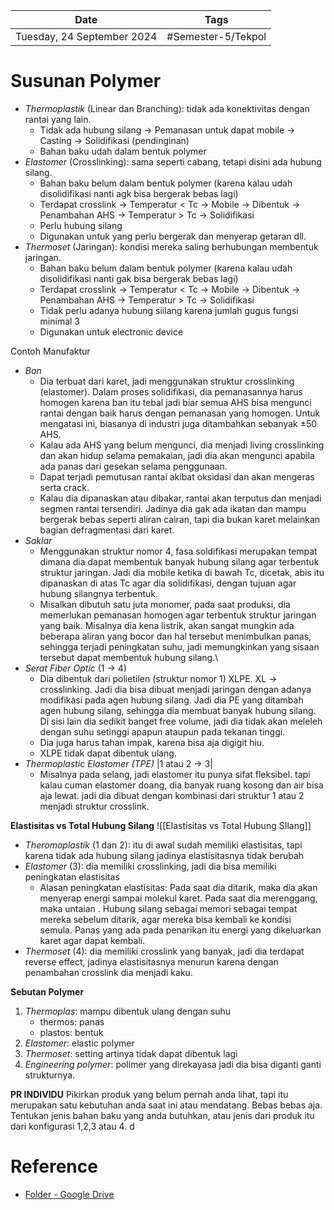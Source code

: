 | Date                       | Tags               |
| -------------------------- | ------------------ |
| Tuesday, 24 September 2024 | #Semester-5/Tekpol |

# Susunan Polymer
- *Thermoplastik* (Linear dan Branching): tidak ada konektivitas dengan rantai yang lain.
	- Tidak ada hubung silang $\rightarrow$ Pemanasan untuk dapat mobile $\rightarrow$ Casting $\rightarrow$ Solidifikasi (pendinginan)
	- Bahan baku udah dalam bentuk polymer
- *Elastomer* (Crosslinking): sama seperti cabang, tetapi disini ada hubung silang.
	- Bahan baku belum dalam bentuk polymer (karena kalau udah disolidifikasi nanti agk bisa bergerak bebas lagi)
	- Terdapat crosslink $\rightarrow$ Temperatur < Tc $\rightarrow$ Mobile $\rightarrow$ Dibentuk $\rightarrow$ Penambahan AHS $\rightarrow$ Temperatur > Tc $\rightarrow$ Solidifikasi
	- Perlu hubung silang
	- Digunakan untuk yang perlu bergerak dan menyerap getaran dll.
- *Thermoset* (Jaringan): kondisi mereka saling berhubungan membentuk jaringan. 
	- Bahan baku belum dalam bentuk polymer (karena kalau udah disolidifikasi nanti gak bisa bergerak bebas lagi)
	- Terdapat crosslink $\rightarrow$ Temperatur < Tc $\rightarrow$ Mobile $\rightarrow$ Dibentuk $\rightarrow$ Penambahan AHS $\rightarrow$ Temperatur > Tc $\rightarrow$ Solidifikasi
	- Tidak perlu adanya hubung siilang karena jumlah gugus fungsi minimal 3
	- Digunakan untuk electronic device


Contoh Manufaktur
- *Ban*
	- Dia terbuat dari karet, jadi menggunakan struktur crosslinking (elastomer). Dalam proses solidifikasi, dia pemanasannya harus homogen karena ban itu tebal jadi biar semua AHS bisa mengunci rantai dengan baik harus dengan pemanasan yang homogen. Untuk mengatasi ini, biasanya di industri juga ditambahkan sebanyak $\pm50$ AHS.
	- Kalau ada AHS yang belum mengunci, dia menjadi living crosslinking dan akan hidup selama pemakaian, jadi dia akan mengunci apabila ada panas dari gesekan selama penggunaan.
	- Dapat terjadi pemutusan rantai akibat oksidasi dan akan mengeras serta crack.
	- Kalau dia dipanaskan atau dibakar, rantai akan terputus dan menjadi segmen rantai tersendiri. Jadinya dia gak ada ikatan dan mampu bergerak bebas seperti aliran cairan, tapi dia bukan karet melainkan bagian defragmentasi dari karet.
- *Saklar*
	- Menggunakan struktur nomor 4, fasa soldifikasi merupakan tempat dimana dia dapat membentuk banyak hubung silang agar terbentuk struktur jaringan. Jadi dia mobile ketika di bawah Tc, dicetak, abis itu dipanaskan di atas Tc agar dia solidifikasi, dengan tujuan agar hubung silangnya terbentuk.
	- Misalkan dibutuh satu juta monomer, pada saat produksi, dia memerlukan pemanasan homogen agar terbentuk struktur jaringan yang baik. Misalnya dia kena listrik, akan sangat mungkin ada beberapa aliran yang bocor dan hal tersebut menimbulkan panas, sehingga terjadi peningkatan suhu, jadi memungkinkan yang sisaan tersebut dapat membentuk hubung silang.\
- *Serat Fiber Optic* (1 $\rightarrow$ 4)
	- Dia dibentuk dari polietilen (struktur nomor 1) XLPE. XL $\rightarrow$ crosslinking. Jadi dia bisa dibuat menjadi jaringan dengan adanya modifikasi pada agen hubung silang. Jadi dia PE yang ditambah agen hubung silang, sehingga dia membuat banyak hubung silang. Di sisi lain dia sedikit banget free volume, jadi dia tidak akan meleleh dengan suhu setinggi apapun ataupun pada tekanan tinggi.
	- Dia juga harus tahan impak, karena bisa aja digigit hiu. 
	- XLPE tidak dapat dibentuk ulang.
- *Thermoplastic Elastomer (TPE)* |1 atau 2 $\rightarrow$ 3| 
	- Misalnya pada selang, jadi elastomer itu punya sifat fleksibel. tapi kalau cuman elastomer doang, dia banyak ruang kosong dan air bisa aja lewat. jadi dia dibuat dengan kombinasi dari struktur 1 atau 2 menjadi struktur crosslink.

**Elastisitas vs Total Hubung Silang**
![[Elastisitas vs Total Hubung SIlang]]
- *Theromoplastik* (1 dan 2): itu di awal sudah memiliki elastisitas, tapi karena tidak ada hubung silang jadinya elastisitasnya tidak berubah
- *Elastomer* (3): dia memiliki crosslinking, jadi dia bisa memiliki peningkatan elastisitas
	- Alasan peningkatan elastisitas: Pada saat dia ditarik, maka dia akan menyerap energi sampai molekul karet. Pada saat dia merenggang, maka untaian . Hubung silang sebagai memori sebagai tempat mereka sebelum ditarik, agar mereka bisa kembali ke kondisi semula. Panas yang ada pada penarikan itu energi yang dikeluarkan karet agar dapat kembali.
- *Thermoset* (4): dia memiliki crosslink yang banyak, jadi dia terdapat reverse effect, jadinya elastisitasnya menurun karena dengan penambahan crosslink dia menjadi kaku.
 

**Sebutan Polymer**
1. *Thermoplas*: mampu dibentuk ulang dengan suhu
	- thermos: panas
	- plastos: bentuk
2. *Elastomer*: elastic polymer
3. *Thermoset*: setting artinya tidak dapat dibentuk lagi
4. *Engineering polymer*: polimer yang direkayasa jadi dia bisa diganti ganti strukturnya. 

**PR INDIVIDU**
Pikirkan produk yang belum pernah anda lihat, tapi itu merupakan satu kebutuhan anda saat ini atau mendatang. Bebas bebas aja. Tentukan jenis bahan baku yang anda butuhkan, atau jenis dari produk itu dari konfigurasi 1,2,3 atau 4.
d

# Reference
- [Folder - Google Drive](https://drive.google.com/drive/folders/1ZLl7MQsL8EwDkRcCAXcgmlgGBl48cHFL)

